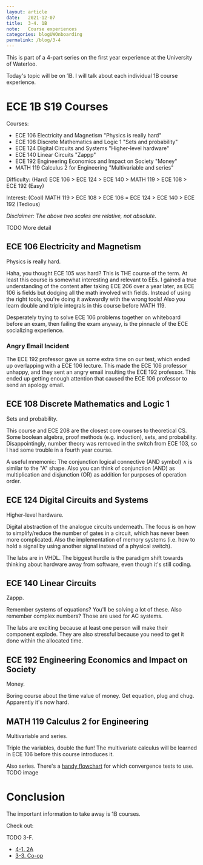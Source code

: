 ```yaml
---
layout: article
date:   2021-12-07
title:  3-4. 1B
note:   Course experiences
categories: blogUWOnboarding
permalink: /blog/3-4
---
```

This is part of a 4-part series on the first year experience at the University of Waterloo.

Today's topic will be on 1B. I will talk about each individual 1B course experience.

# ECE 1B S19 Courses

Courses:

* ECE 106 Electricity and Magnetism "Physics is really hard"
* ECE 108 Discrete Mathematics and Logic 1 "Sets and probability"
* ECE 124 Digital Circuits and Systems "Higher-level hardware"
* ECE 140 Linear Circuits "Zappp"
* ECE 192 Engineering Economics and Impact on Society "Money"
* MATH 119 Calculus 2 for Engineering "Multivariable and series"

Difficulty: (Hard) ECE 106 > ECE 124 > ECE 140 > MATH 119 > ECE 108 > ECE 192 (Easy)

Interest: (Cool) MATH 119 > ECE 108 > ECE 106 = ECE 124 > ECE 140 > ECE 192 (Tedious)

*Disclaimer: The above two scales are relative, not absolute*.

TODO More detail

## ECE 106 Electricity and Magnetism

Physics is really hard.

Haha, you thought ECE 105 was hard? This is THE course of the term. At least this course is somewhat interesting and relevant to EEs. I gained a true understanding of the content after taking ECE 206 over a year later, as ECE 106 is fields but dodging all the math involved with fields. Instead of using the right tools, you're doing it awkwardly with the wrong tools! Also you learn double and triple integrals in this course before MATH 119.

Desperately trying to solve ECE 106 problems together on whiteboard before an exam, then failing the exam anyway, is the pinnacle of the ECE socializing experience.

### Angry Email Incident

The ECE 192 professor gave us some extra time on our test, which ended up overlapping with a ECE 106 lecture. This made the ECE 106 professor unhappy, and they sent an angry email insulting the ECE 192 professor. This ended up getting enough attention that caused the ECE 106 professor to send an apology email.

## ECE 108 Discrete Mathematics and Logic 1

Sets and probability.

This course and ECE 208 are the closest core courses to theoretical CS. Some boolean algebra, proof methods (e.g. induction), sets, and probability. Disappointingly, number theory was removed in the switch from ECE 103, so I had some trouble in a fourth year course.

A useful mnemonic: The conjunction logical connective (AND symbol) &wedge; is similar to the "A" shape. Also you can think of conjunction (AND) as multiplication and disjunction (OR) as addition for purposes of operation order.

## ECE 124 Digital Circuits and Systems

Higher-level hardware.

Digital abstraction of the analogue circuits underneath. The focus is on how to simplify/reduce the number of gates in a circuit, which has never been more complicated. Also the implementation of memory systems (i.e. how to hold a signal by using another signal instead of a physical switch).

The labs are in VHDL. The biggest hurdle is the paradigm shift towards thinking about hardware away from software, even though it's still coding.

## ECE 140 Linear Circuits

Zappp.

Remember systems of equations? You'll be solving a lot of these. Also remember complex numbers? Those are used for AC systems.

The labs are exciting because at least one person will make their component explode. They are also stressful because you need to get it done within the allocated time.

## ECE 192 Engineering Economics and Impact on Society

Money.

Boring course about the time value of money. Get equation, plug and chug. Apparently it's now hard.

## MATH 119 Calculus 2 for Engineering

Multivariable and series.

Triple the variables, double the fun! The multivariate calculus will be learned in ECE 106 before this course introduces it.

Also series. There's a [handy flowchart](https://math.hawaii.edu/~ralph/Classes/242/SeriesConvTests.pdf) for which convergence tests to use. TODO image

# Conclusion

The important information to take away is 1B courses.

Check out:

TODO 3-F.

* [4-1. 2A](/blog/4-1)
* [3-3. Co-op](/blog/3-3)
